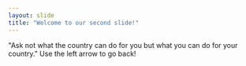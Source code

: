 ```yaml
---
layout: slide
title: "Welcome to our second slide!"
---
```

"Ask not what the country can do for you but what you can do for your country."
Use the left arrow to go back!
